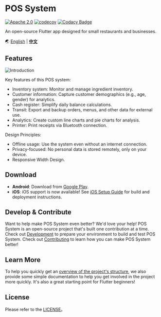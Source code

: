 # POS System

[![Apache 2.0](https://img.shields.io/github/license/nebula-plugins/gradle-netflixoss-project-plugin.svg)](http://www.apache.org/licenses/LICENSE-2.0)
[![codecov](https://codecov.io/gh/evan361425/flutter-pos-system/branch/master/graph/badge.svg?token=KCMZRMU47V)](https://codecov.io/gh/evan361425/flutter-pos-system)
[![Codacy Badge](https://app.codacy.com/project/badge/Grade/a3713a1200f340e78f7209f4a55be993)](https://www.codacy.com/gh/evan361425/flutter-pos-system/dashboard?utm_source=github.com&utm_medium=referral&utm_content=evan361425/flutter-pos-system&utm_campaign=Badge_Grade)

An open-source Flutter app designed for small restaurants and businesses.

🌏
[English](https://evan361425.github.io/flutter-pos-system/en/) |
[**中文**](https://evan361425.github.io/flutter-pos-system/zh/)

## Features

![Introduction](https://evan361425.github.io/flutter-pos-system/images/index-introduction.png)

Key features of this POS system:

- Inventory system: Monitor and manage ingredient inventory.
- Customer information: Capture customer demographics (e.g., age, gender) for analytics.
- Cash register: Simplify daily balance calculations.
- Transit: Export and backup orders, menus, and other data for external use.
- Analytics: Create custom line charts and pie charts for analysis.
- Printer: Print receipts via Bluetooth connection.

Design Principles:

- Offline usage: Use the system even without an internet connection.
- Privacy-focused: No personal data is stored remotely, only on your device.
- Responsive Width Design.

## Download

- **Android**: Download from [Google Play](https://play.google.com/store/apps/details?id=com.evanlu.possystem).
- **iOS**: iOS support is now available! See [iOS Setup Guide](docs/iOS-Setup.md) for build and deployment instructions.

## Develop & Contribute

Want to help make POS System even better? We'd love your help!
POS System is an open-source project that's built one contribution at a time.
Check out [Development](https://evan361425.github.io/flutter-pos-system/maintenance/development/)
to prepare your environment to build and test POS System.
Check out [Contributing](https://evan361425.github.io/flutter-pos-system/about/contribute/)
to learn how you can make POS System better!

## Learn More

To help you quickly get an [overview of the project's structure](https://evan361425.github.io/flutter-pos-system/about/structure/),
we also provide some simple documentation to help you
get involved in the project more quickly.
It's also a great starting point for Flutter beginners!

## License

Please refer to the [LICENSE](LICENSE)。
